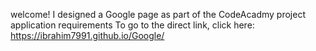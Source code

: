 welcome!
I designed a Google page as part of the CodeAcadmy project application requirements
To go to the direct link, click here: https://ibrahim7991.github.io/Google/

